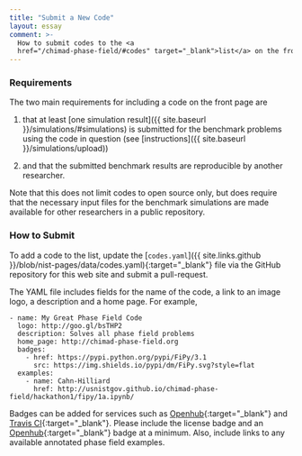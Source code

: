 ```yaml
---
title: "Submit a New Code"
layout: essay
comment: >-
  How to submit codes to the <a
  href="/chimad-phase-field/#codes" target="_blank">list</a> on the front page.
---
```


### Requirements

The two main requirements for including a code on the front page are

 1. that at least [one simulation result]({{ site.baseurl
    }}/simulations/#simulations) is submitted for the benchmark problems using the
    code in question (see [instructions]({{ site.baseurl
    }}/simulations/upload))

 2. and that the submitted benchmark results are reproducible by
    another researcher.

Note that this does not limit codes to open source only, but does
require that the necessary input files for the benchmark simulations
are made available for other researchers in a public repository.

### How to Submit

To add a code to the list, update the [`codes.yaml`]({{
site.links.github }}/blob/nist-pages/data/codes.yaml){:target="_blank"}
file via the GitHub repository for this web site and submit a
pull-request.

The YAML file includes fields for the name of the code, a link to an
image logo, a description and a home page. For example,

    - name: My Great Phase Field Code
      logo: http://goo.gl/bsTHP2
      description: Solves all phase field problems
      home_page: http://chimad-phase-field.org
      badges:
        - href: https://pypi.python.org/pypi/FiPy/3.1
          src: https://img.shields.io/pypi/dm/FiPy.svg?style=flat
      examples:
        - name: Cahn-Hilliard
          href: http://usnistgov.github.io/chimad-phase-field/hackathon1/fipy/1a.ipynb/

Badges can be added for services such as
[Openhub](https://www.openhub.net){:target="_blank"} and
[Travis CI](https://travis-ci.org){:target="_blank"}. Please include
the license badge and an
[Openhub](https://www.openhub.net){:target="_blank"} badge at a
minimum. Also, include links to any available annotated phase field
examples.
